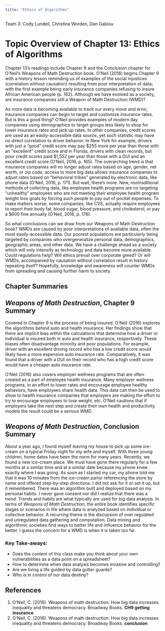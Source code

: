 ```yaml
---
title: "Ethics of Algorithms"
---
```


Team 3:  Cody Lundell, Christina Worden, Dan Gabiou

# Topic Overview of Chapter 13: Ethics of Algorithms
Chapter 13’s readings include Chapter 9 and the Conclusion chapter for O’Neil’s Weapons of Math Destruction book. O’Neil (2016) begins Chapter 9 with a history lesson reminding us of examples of the social injustices (correlation without causation) resulting from poor interpretation of data; with the first example being early insurance companies refusing to insure African American people (p. 162). Although we have evolved as a society, are insurance companies still a Weapon of Math Destruction (WMD)?

As more data is becoming available to track our every move and error, insurance companies can begin to target and customize insurance rates. But is this a good thing? O’Neil provides examples of modern day companies using demographics to target groups less likely to shop for lower insurance rates and jack up rates. In other companies, credit scores are used as an easily-accessible data source, yet such statistic may have no direct correlation to driver behavior. In New York for example, drivers with just a “good” credit score may pay $255 more per year than those with an “excellent” credit score and in Florida, drivers with clean records, but poor credit scores paid $1,552 per year than those with a DUI and an excellent credit score (O’Neil, 2016, p. 165). The overarching trend is that insurance companies will no longer adjust rates based on age, gender, net worth, or zip code; access to more big data allows insurance companies to adjust rates based on “behavioral tribes” generated by electronic data, like phone data (O’Neil, 2016, p. 171). But wait, there’s more. New, nontraditional methods of collecting data, like employee health programs are no targeting “unhealthy” employees who are not meeting their employee health program weight loss goals by forcing such people to pay out of pocket expenses. To make matters worse, some companies, like CVS, actually require employees to report their body fat, blood sugar, blood pressure, and cholesterol, or pay a $600 fine annually (O’Neil, 2016, p. 176).

So what conclusions can we draw from our Weapons of Math Destruction book? WMDs are caused by poor interpretations of available data, often the most easily-accessible data. Our poorest populations are particularly being targeted by companies who overgeneralize personal data, demographics, geographic areas, and other data. We have a challenge ahead as a society which will only intensify as technology and data become more available. Could regulations help? Will ethics prevail over corporate greed? Or will WMDs, accompanied by causation without correlation result in history repeating itself? Hopefully, knowledge and awareness will counter WMDs from spreading and causing further harm to society.

## Chapter Summaries

## *Weapons of Math Destruction*, Chapter 9 Summary 

Covered in Chapter 9 is the process of being insured. O’Neil (2016) explores the algorithms behind auto and health insurance.
Her findings show that there are implicit bias within the calculations that determine how a driver or individual is insured
both in auto and health insurance, respectively. These biases often disadvantage minority and poor populations. For example, 
driver with an excellent driving record who has a low credit score would likely have a more expensive auto insurance rate.
Comparatively, it was found that a driver with a DUI on their record who has a high credit score would have a cheaper auto
insurance rate. 

O’Neil (2016) also covers employer wellness programs that are often created as a part of employee health insurance. Many
employer wellness programs, in an effort to lower rates and encourage employee healthy behaviors, have employees share health
data. This data can then be used to show to health insurance companies that employers are making the effort to try to
encourage employees to lose weight, etc. O’Neil cautions that if employers take the next step and create their own health and
productivity models the result could be a serious WMD.

## *Weapons of Math Destruction*, Conclusion Summary

About a year ago, I found myself leaving my house to pick up some ice-cream on a typical Friday night for my wife and myself.
With three young children, home dates have been the norm for many years. Recently, we found a new ice-cream place. We must
have gone there regularly for a few months at a similar time and at a similar date because my phone knew exactly where I was
going. As soon as I started my car, my phone told me that it was 10 minutes from the ice-cream parlor referencing the store by
name and offered step-by-step directions. I did not ask for it or set it up, but it remembered. There was an algorithm built
and deployed based on my personal habits. I never gave consent nor did I realize that there was a trend. Trends and habits are
what typically are used for big data analysis. In terms of *Weapons of Math Destruction*, the entire book identifies specific
stages or scenarios in life where data is analyzed based on individual or collective behavior. A recurring theme is the
discussion of over regulated and unregulated data gathering and computation. Data mining and algorithmic societies find ways
to better life and influence behavior for the better. I guess the concern for a WMD is when it is taken too far. 

### Key Take-aways:

* Does the content of this class make you think about your own vulnerabilities as a data point on a spreadsheet?
* How to determine when data analysis becomes invasive and controlling?
* Are we living a life guided by data gutter guards?
* Who is in control of our data destiny?


## References

1.	O'Neil, C. (2016). Weapons of math destruction: How big data increases inequality and threatens democracy. Broadway Books. **CH9 getting insurance**
2.	O'Neil, C. (2016). Weapons of math destruction: How big data increases inequality and threatens democracy. Broadway Books. **conclusion**

